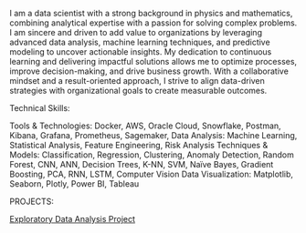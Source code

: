 I am a data scientist with a strong background in physics and mathematics, combining analytical expertise with a passion for solving complex problems. I am sincere and driven to add value to organizations by leveraging advanced data analysis, machine learning techniques, and predictive modeling to uncover actionable insights. My dedication to continuous learning and delivering impactful solutions allows me to optimize processes, improve decision-making, and drive business growth. With a collaborative mindset and a result-oriented approach, I strive to align data-driven strategies with organizational goals to create measurable outcomes.

Technical Skills:

Tools & Technologies: Docker, AWS, Oracle Cloud, Snowflake, Postman, Kibana, Grafana, Prometheus, Sagemaker,
Data Analysis: Machine Learning, Statistical Analysis, Feature Engineering, Risk Analysis
Techniques & Models: Classification, Regression, Clustering, Anomaly Detection, Random Forest, CNN, ANN, Decision Trees, K-NN, SVM, Naïve Bayes, Gradient Boosting, PCA, RNN, LSTM, Computer Vision
Data Visualization: Matplotlib, Seaborn, Plotly, Power BI, Tableau

PROJECTS:

[Exploratory Data Analysis Project](https://github.com/sharmaraghav644/Feature-Engineering-Project)
<!---
sharmaraghav644/sharmaraghav644 is a ✨ special ✨ repository because its `README.md` (this file) appears on your GitHub profile.
You can click the Preview link to take a look at your changes.
--->
